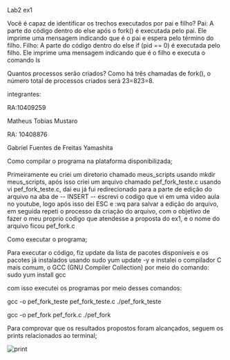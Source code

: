 Lab2 ex1 

Você é capaz de identificar os trechos executados por pai e filho?
Pai: A parte do código dentro do else após o fork() é executada pelo pai. Ele imprime uma mensagem indicando que é o pai e espera pelo término do filho.
Filho: A parte do código dentro do else if (pid == 0) é executada pelo filho. Ele imprime uma mensagem indicando que é o filho e executa o comando ls


Quantos processos serão criados?
Como há três chamadas de fork(), o número total de processos criados será 23=823=8.

integrantes:

RA:10409259


Matheus Tobias Mustaro

RA: 10408876


Gabriel Fuentes de Freitas Yamashita 


Como compilar o programa na plataforma disponibilizada;


Primeiramente eu criei um diretorio chamado meus_scripts usando mkdir meus_scripts, após isso criei um arquivo chamado pef_fork_teste.c usando vi pef_fork_teste.c, dai eu já fui redirecionado para a parte de edição do arquivo na aba de -- INSERT -- escrevi o codigo que vi em uma video aula no youtube, logo após isso dei ESC e :wq para salvar a edição do arquivo,
em seguida repeti o processo da criação do arquivo, com o objetivo de fazer o meu proprio codigo que atendesse a proposta do ex1, e o nome do arquivo ficou pef_fork.c


Como executar o programa;

Para executar o código, fiz update da lista de pacotes disponíveis e os pacotes já instalados usando sudo yum update -y e instalei o compilador C mais comum, o GCC (GNU Compiler Collection) por meio do comando: sudo yum install gcc

com isso executei os programas por meio desses comandos:


gcc -o pef_fork_teste pef_fork_teste.c 
./pef_fork_teste

gcc -o pef_fork pef_fork.c
./pef_fork



Para comprovar que os resultados propostos foram alcançados, seguem os prints relacionados ao terminal;

![print](https://github.com/Gabriel-Fuentes-de-Freitas-Yamashita/Sistemas-OP/assets/161405047/375d8375-df74-409d-ba8a-82ce45927859)


